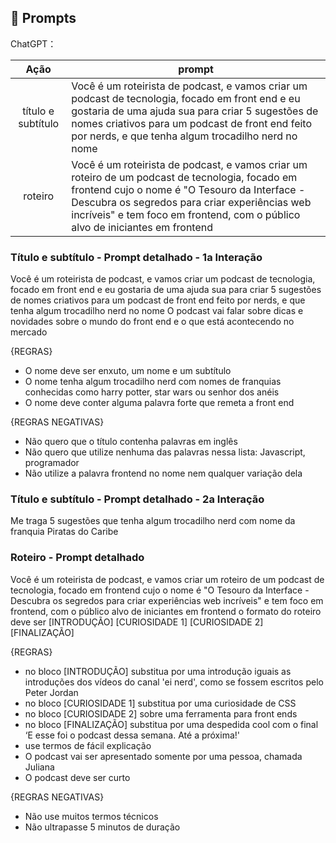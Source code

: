 ## 🧠 Prompts


ChatGPT：

|   Ação   | prompt                                                                                                                                                                                                                                                                            |
| :------: | ----------------------------------------------------------------------------------------------------------------------------------------------------------------------------------------------------------------------------------------------------------------------------------|
|  título e subtítulo  | Você é um roteirista de podcast, e vamos criar um podcast de tecnologia, focado em front end e eu gostaria de uma ajuda sua para criar 5 sugestões de nomes criativos para um podcast de front end feito por nerds, e que tenha algum trocadilho nerd no nome         | 
| roteiro | Você é um roteirista de podcast, e vamos criar um roteiro de um podcast de tecnologia, focado em frontend cujo o nome é "O Tesouro da Interface - Descubra os segredos para criar experiências web incríveis" e tem foco em frontend, com o público alvo de iniciantes em frontend |



### Título e subtítulo - Prompt detalhado - 1a Interação
Você é um roteirista de podcast, e vamos criar um podcast de tecnologia, focado em front end e eu gostaria de uma ajuda sua para criar 5 sugestões de nomes criativos para um podcast de front end feito por nerds, e que tenha algum trocadilho nerd no nome
O podcast vai falar sobre dicas e novidades sobre o mundo do front end e o que está acontecendo no mercado

{REGRAS}
- O nome deve ser enxuto, um nome e um subtítulo
- O nome tenha algum trocadilho nerd com nomes de franquias conhecidas como harry potter, star wars ou senhor dos anéis
- O nome deve conter alguma palavra forte que remeta a front end

{REGRAS NEGATIVAS}
- Não quero que o título contenha palavras em inglês
- Não quero que utilize nenhuma das palavras nessa lista: Javascript, programador
- Não utilize a palavra frontend no nome nem qualquer variação dela

### Título e subtítulo - Prompt detalhado - 2a Interação
Me traga 5 sugestões que tenha algum trocadilho nerd com nome da franquia Piratas do Caribe

### Roteiro - Prompt detalhado
Você é um roteirista de podcast, e vamos criar um roteiro de um podcast de tecnologia, focado em frontend cujo o nome é "O Tesouro da Interface - Descubra os segredos para criar experiências web incríveis" e tem foco em frontend, com o público alvo de iniciantes em frontend
o formato do roteiro deve ser [INTRODUÇÃO] [CURIOSIDADE 1] [CURIOSIDADE 2] [FINALIZAÇÃO]

{REGRAS}
- no bloco [INTRODUÇÃO] substitua por uma introdução iguais as introduções dos vídeos do canal 'ei nerd', como se fossem escritos pelo Peter Jordan
- no bloco [CURIOSIDADE 1] substitua por uma curiosidade de CSS
- no bloco [CURIOSIDADE 2] sobre uma ferramenta para front ends
- no bloco [FINALIZAÇÃO] substitua por uma despedida cool com o final ‘E esse foi o podcast dessa semana. Até a próxima!'
- use termos de fácil explicação
- O podcast vai ser apresentado somente por uma pessoa, chamada Juliana
- O podcast deve ser curto
  
{REGRAS NEGATIVAS}
- Não use muitos termos técnicos
- Não ultrapasse 5 minutos de duração
